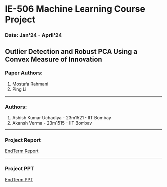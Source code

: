 # IE-506 Machine Learning Course Project

### Date: Jan'24 - April'24

## Outlier Detection and Robust PCA Using a Convex Measure of Innovation
### Paper Authors: 
1. Mostafa Rahmani
2. Ping Li

---

### Authors:
1. Ashish Kumar Uchadiya - 23m1521 - IIT Bombay
2. Akansh Verma - 23m1515 - IIT Bombay

---

### Project Report 
[EndTerm Report](https://github.com/akuresonite/IE-506-Machine-Learing-Course-Project/blob/main/MLTORCH_IE506_End_Term_Project_Report-1.pdf)

---

### Project PPT
[EndTerm PPT](https://github.com/akuresonite/IE-506-Machine-Learing-Course-Project/blob/main/MLTORCH_IE506_End_Term_Project_Report-1.pdf)
